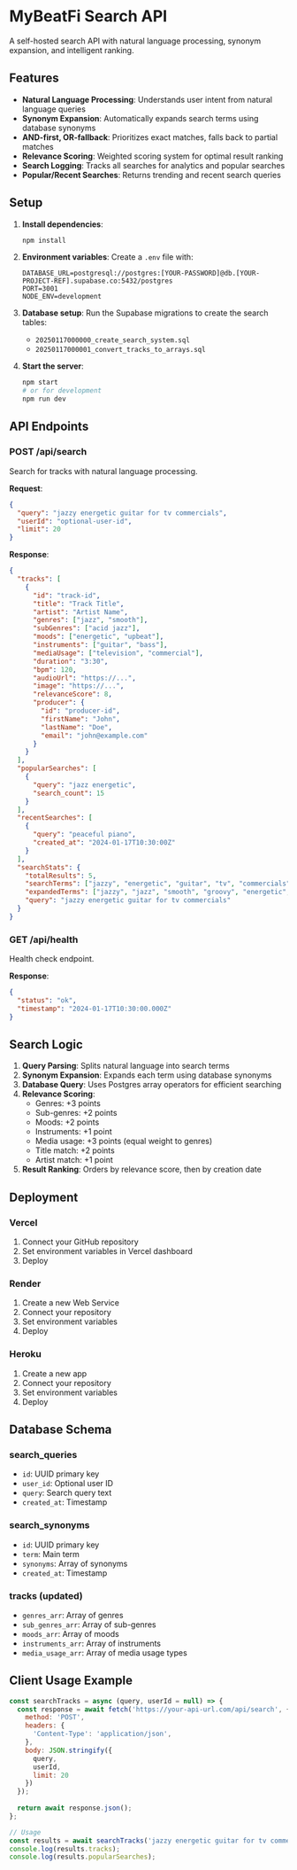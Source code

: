 # MyBeatFi Search API

A self-hosted search API with natural language processing, synonym expansion, and intelligent ranking.

## Features

- **Natural Language Processing**: Understands user intent from natural language queries
- **Synonym Expansion**: Automatically expands search terms using database synonyms
- **AND-first, OR-fallback**: Prioritizes exact matches, falls back to partial matches
- **Relevance Scoring**: Weighted scoring system for optimal result ranking
- **Search Logging**: Tracks all searches for analytics and popular searches
- **Popular/Recent Searches**: Returns trending and recent search queries

## Setup

1. **Install dependencies**:
   ```bash
   npm install
   ```

2. **Environment variables**:
   Create a `.env` file with:
   ```
   DATABASE_URL=postgresql://postgres:[YOUR-PASSWORD]@db.[YOUR-PROJECT-REF].supabase.co:5432/postgres
   PORT=3001
   NODE_ENV=development
   ```

3. **Database setup**:
   Run the Supabase migrations to create the search tables:
   - `20250117000000_create_search_system.sql`
   - `20250117000001_convert_tracks_to_arrays.sql`

4. **Start the server**:
   ```bash
   npm start
   # or for development
   npm run dev
   ```

## API Endpoints

### POST /api/search

Search for tracks with natural language processing.

**Request**:
```json
{
  "query": "jazzy energetic guitar for tv commercials",
  "userId": "optional-user-id",
  "limit": 20
}
```

**Response**:
```json
{
  "tracks": [
    {
      "id": "track-id",
      "title": "Track Title",
      "artist": "Artist Name",
      "genres": ["jazz", "smooth"],
      "subGenres": ["acid jazz"],
      "moods": ["energetic", "upbeat"],
      "instruments": ["guitar", "bass"],
      "mediaUsage": ["television", "commercial"],
      "duration": "3:30",
      "bpm": 120,
      "audioUrl": "https://...",
      "image": "https://...",
      "relevanceScore": 8,
      "producer": {
        "id": "producer-id",
        "firstName": "John",
        "lastName": "Doe",
        "email": "john@example.com"
      }
    }
  ],
  "popularSearches": [
    {
      "query": "jazz energetic",
      "search_count": 15
    }
  ],
  "recentSearches": [
    {
      "query": "peaceful piano",
      "created_at": "2024-01-17T10:30:00Z"
    }
  ],
  "searchStats": {
    "totalResults": 5,
    "searchTerms": ["jazzy", "energetic", "guitar", "tv", "commercials"],
    "expandedTerms": ["jazzy", "jazz", "smooth", "groovy", "energetic", "upbeat", "guitar", "television", "commercial"],
    "query": "jazzy energetic guitar for tv commercials"
  }
}
```

### GET /api/health

Health check endpoint.

**Response**:
```json
{
  "status": "ok",
  "timestamp": "2024-01-17T10:30:00.000Z"
}
```

## Search Logic

1. **Query Parsing**: Splits natural language into search terms
2. **Synonym Expansion**: Expands each term using database synonyms
3. **Database Query**: Uses Postgres array operators for efficient searching
4. **Relevance Scoring**: 
   - Genres: +3 points
   - Sub-genres: +2 points
   - Moods: +2 points
   - Instruments: +1 point
   - Media usage: +3 points (equal weight to genres)
   - Title match: +2 points
   - Artist match: +1 point
5. **Result Ranking**: Orders by relevance score, then by creation date

## Deployment

### Vercel
1. Connect your GitHub repository
2. Set environment variables in Vercel dashboard
3. Deploy

### Render
1. Create a new Web Service
2. Connect your repository
3. Set environment variables
4. Deploy

### Heroku
1. Create a new app
2. Connect your repository
3. Set environment variables
4. Deploy

## Database Schema

### search_queries
- `id`: UUID primary key
- `user_id`: Optional user ID
- `query`: Search query text
- `created_at`: Timestamp

### search_synonyms
- `id`: UUID primary key
- `term`: Main term
- `synonyms`: Array of synonyms
- `created_at`: Timestamp

### tracks (updated)
- `genres_arr`: Array of genres
- `sub_genres_arr`: Array of sub-genres
- `moods_arr`: Array of moods
- `instruments_arr`: Array of instruments
- `media_usage_arr`: Array of media usage types

## Client Usage Example

```javascript
const searchTracks = async (query, userId = null) => {
  const response = await fetch('https://your-api-url.com/api/search', {
    method: 'POST',
    headers: {
      'Content-Type': 'application/json',
    },
    body: JSON.stringify({
      query,
      userId,
      limit: 20
    })
  });
  
  return await response.json();
};

// Usage
const results = await searchTracks('jazzy energetic guitar for tv commercials');
console.log(results.tracks);
console.log(results.popularSearches);
```
